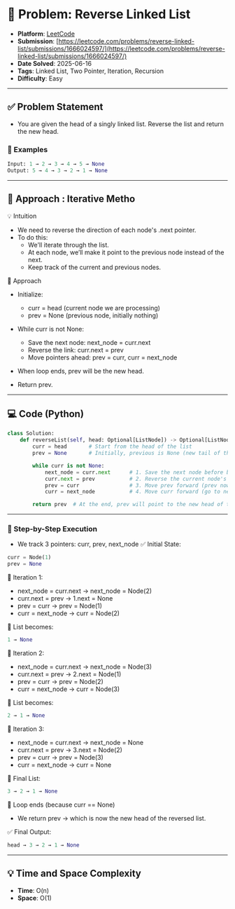 # 🧲 Problem: Reverse Linked List

- **Platform**: [LeetCode](https://leetcode.com/problems/reverse-linked-list/description/)
- **Submission**: [https://leetcode.com/problems/reverse-linked-list/submissions/1666024597/](https://leetcode.com/problems/reverse-linked-list/submissions/1666024597/)
- **Date Solved**: 2025-06-16
- **Tags**: Linked List, Two Pointer, Iteration, Recursion
- **Difficulty**: Easy

---

## ✅ Problem Statement
- You are given the head of a singly linked list. Reverse the list and return the new head.
### 📌 Examples
```python
Input: 1 → 2 → 3 → 4 → 5 → None
Output: 5 → 4 → 3 → 2 → 1 → None
```
---

## 🚀 Approach : Iterative Metho
💡 Intuition
- We need to reverse the direction of each node's .next pointer.
- To do this:
     - We'll iterate through the list.
     - At each node, we’ll make it point to the previous node instead of the next.
     - Keep track of the current and previous nodes.

🧠 Approach
- Initialize:
     - curr = head (current node we are processing)
     - prev = None (previous node, initially nothing)

- While curr is not None:
     - Save the next node: next_node = curr.next
     - Reverse the link: curr.next = prev
     - Move pointers ahead: prev = curr, curr = next_node

- When loop ends, prev will be the new head.
- Return prev.
---

## 💻 Code (Python)

```python
class Solution:
    def reverseList(self, head: Optional[ListNode]) -> Optional[ListNode]:
        curr = head       # Start from the head of the list
        prev = None       # Initially, previous is None (new tail of the list)

        while curr is not None:
            next_node = curr.next      # 1. Save the next node before breaking the link
            curr.next = prev           # 2. Reverse the current node's pointer
            prev = curr                # 3. Move prev forward (prev now becomes curr)
            curr = next_node           # 4. Move curr forward (go to next node in original list)

        return prev  # At the end, prev will point to the new head of the reversed list

```
---
### 🧮 Step-by-Step Execution
- We track 3 pointers: curr, prev, next_node
✅ Initial State:
```python
curr = Node(1)
prev = None
```
🔁 Iteration 1:
- next_node = curr.next → next_node = Node(2)
- curr.next = prev → 1.next = None
- prev = curr → prev = Node(1)
- curr = next_node → curr = Node(2)

🔄 List becomes:
```python
1 → None
```

🔁 Iteration 2:
- next_node = curr.next → next_node = Node(3)
- curr.next = prev → 2.next = Node(1)
- prev = curr → prev = Node(2)
- curr = next_node → curr = Node(3)

🔄 List becomes:
```python
2 → 1 → None

```
🔁 Iteration 3:
- next_node = curr.next → next_node = None
- curr.next = prev → 3.next = Node(2)
- prev = curr → prev = Node(3)
- curr = next_node → curr = None

🔄 Final List:
```python
3 → 2 → 1 → None
```
🏁 Loop ends (because curr == None)
- We return prev → which is now the new head of the reversed list.

✅ Final Output:
```python
head → 3 → 2 → 1 → None
```
---

## 💡 Time and Space Complexity
- **Time**: O(n)
- **Space**: O(1)
